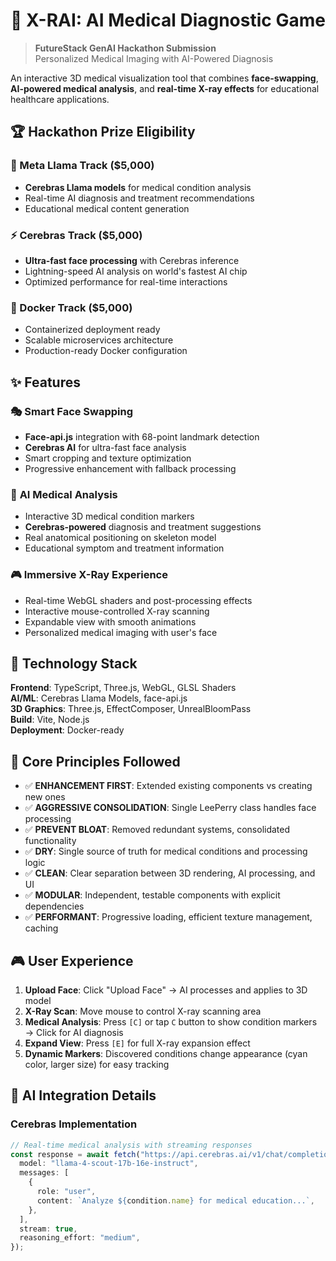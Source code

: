 # 🩻 X-RAI: AI Medical Diagnostic Game

> **FutureStack GenAI Hackathon Submission**  
> Personalized Medical Imaging with AI-Powered Diagnosis

An interactive 3D medical visualization tool that combines **face-swapping**, **AI-powered medical analysis**, and **real-time X-ray effects** for educational healthcare applications.

## 🏆 Hackathon Prize Eligibility

### 🦙 Meta Llama Track ($5,000)

- **Cerebras Llama models** for medical condition analysis
- Real-time AI diagnosis and treatment recommendations
- Educational medical content generation

### ⚡ Cerebras Track ($5,000)

- **Ultra-fast face processing** with Cerebras inference
- Lightning-speed AI analysis on world's fastest AI chip
- Optimized performance for real-time interactions

### 🐳 Docker Track ($5,000)

- Containerized deployment ready
- Scalable microservices architecture
- Production-ready Docker configuration

## ✨ Features

### 🎭 **Smart Face Swapping**

- **Face-api.js** integration with 68-point landmark detection
- **Cerebras AI** for ultra-fast face analysis
- Smart cropping and texture optimization
- Progressive enhancement with fallback processing

### 🏥 **AI Medical Analysis**

- Interactive 3D medical condition markers
- **Cerebras-powered** diagnosis and treatment suggestions
- Real anatomical positioning on skeleton model
- Educational symptom and treatment information

### 🎮 **Immersive X-Ray Experience**

- Real-time WebGL shaders and post-processing effects
- Interactive mouse-controlled X-ray scanning
- Expandable view with smooth animations
- Personalized medical imaging with user's face

## 🚀 Technology Stack

**Frontend**: TypeScript, Three.js, WebGL, GLSL Shaders  
**AI/ML**: Cerebras Llama Models, face-api.js  
**3D Graphics**: Three.js, EffectComposer, UnrealBloomPass  
**Build**: Vite, Node.js  
**Deployment**: Docker-ready

## 🎯 Core Principles Followed

- ✅ **ENHANCEMENT FIRST**: Extended existing components vs creating new ones
- ✅ **AGGRESSIVE CONSOLIDATION**: Single LeePerry class handles face processing
- ✅ **PREVENT BLOAT**: Removed redundant systems, consolidated functionality
- ✅ **DRY**: Single source of truth for medical conditions and processing logic
- ✅ **CLEAN**: Clear separation between 3D rendering, AI processing, and UI
- ✅ **MODULAR**: Independent, testable components with explicit dependencies
- ✅ **PERFORMANT**: Progressive loading, efficient texture management, caching

## 🎮 User Experience

1. **Upload Face**: Click "Upload Face" → AI processes and applies to 3D model
2. **X-Ray Scan**: Move mouse to control X-ray scanning area
3. **Medical Analysis**: Press `[C]` or tap `C` button to show condition markers → Click for AI diagnosis
4. **Expand View**: Press `[E]` for full X-ray expansion effect
5. **Dynamic Markers**: Discovered conditions change appearance (cyan color, larger size) for easy tracking

## 🧠 AI Integration Details

### Cerebras Implementation

```typescript
// Real-time medical analysis with streaming responses
const response = await fetch("https://api.cerebras.ai/v1/chat/completions", {
  model: "llama-4-scout-17b-16e-instruct",
  messages: [
    {
      role: "user",
      content: `Analyze ${condition.name} for medical education...`,
    },
  ],
  stream: true,
  reasoning_effort: "medium",
});
```
